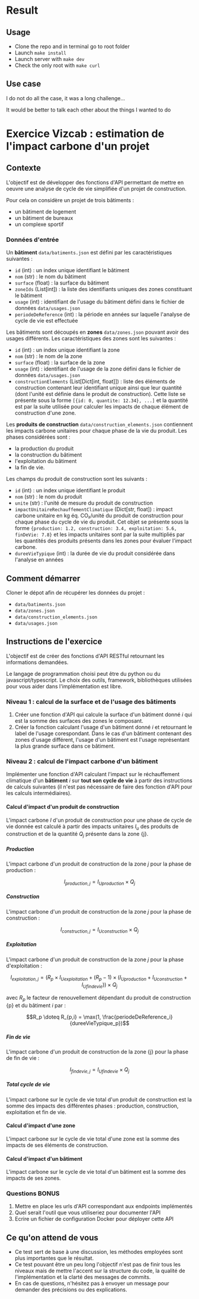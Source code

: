 # Result

## Usage

- Clone the repo and in terminal go to root folder
- Launch `make install`
- Launch server with `make dev`
- Check the only root with `make curl`

## Use case

I do not do all the case, it was a long challenge...

It would be better to talk each other about the things I wanted to do



# Exercice Vizcab : estimation de l'impact carbone d'un projet

## Contexte

L'objectif est de développer des fonctions d'API permettant de mettre en oeuvre une analyse de cycle de vie simplifiée d'un projet de construction.

Pour cela on considère un projet de trois bâtiments :

- un bâtiment de logement
- un bâtiment de bureaux
- un complexe sportif

### Données d'entrée

Un **bâtiment** `data/batiments.json` est défini par les caractéristiques suivantes :

- `id` (int) : un index unique identifiant le bâtiment
- `nom` (str) : le nom du bâtiment
- `surface` (float) : la surface du bâtiment
- `zoneIds` (List[int]) : la liste des identifiants uniques des zones constituant le bâtiment
- `usage` (int) : identifiant de l'usage du bâtiment défini dans le fichier de données `data/usages.json`
- `periodeDeReference` (int) : la période en années sur laquelle l'analyse de cycle de vie est effectuée

Les bâtiments sont découpés en **zones** `data/zones.json` pouvant avoir des usages différents. Les caractéristiques des zones sont les suivantes :

- `id` (int) : un index unique identifiant la zone
- `nom` (str) : le nom de la zone
- `surface` (float) : la surface de la zone
- `usage` (int) : identifiant de l'usage de la zone défini dans le fichier de données `data/usages.json`
- `constructionElements` (List[Dict[int, float]]) : liste des éléments de construction contenant leur identifiant unique ainsi que leur quantité (dont l'unité est définie dans le produit de construction). Cette liste se présente sous la forme `[{id: 0, quantite: 12.34}, ...]` et la quantité est par la suite utilisée pour calculer les impacts de chaque élément de construction d'une zone.

Les **produits de construction** `data/construction_elements.json` contiennent les impacts carbone unitaires pour chaque phase de la vie du produit. Les phases considérées sont :

- la production du produit
- la construction du bâtiment
- l'exploitation du bâtiment
- la fin de vie.

Les champs du produit de construction sont les suivants :

- `id` (int) : un index unique identifiant le produit
- `nom` (str) : le nom du produit
- `unite` (str) : l'unité de mesure du produit de construction
- `impactUnitaireRechauffementClimatique` (Dict[str, float]) : impact carbone unitaire en kg éq. CO₂/unité du produit de construction pour chaque phase du cycle de vie du produit. Cet objet se présente sous la forme `{production: 1.2, construction: 3.4, exploitation: 5.6, finDeVie: 7.8}` et les impacts unitaires sont par la suite multipliés par les quantités des produits présents dans les zones pour évaluer l'impact carbone.
- `dureeVieTypique` (int) : la durée de vie du produit considérée dans l'analyse en années

## Comment démarrer

Cloner le dépot afin de récupérer les données du projet :

- `data/batiments.json`
- `data/zones.json`
- `data/construction_elements.json`
- `data/usages.json`

## Instructions de l'exercice

L'objectif est de créer des fonctions d'API RESTful retournant les informations demandées.

Le langage de programmation choisi peut être du python ou du javascript/typescript. Le choix des outils, framework, bibliothèques utilisées pour vous aider dans l'implémentation est libre.

### Niveau 1 : calcul de la surface et de l'usage des bâtiments

1. Créer une fonction d'API qui calcule la surface d'un bâtiment donné $`i`$ qui est la somme des surfaces des zones le composant.
2. Créer la fonction calculant l'usage d'un bâtiment donné $`i`$ et retournant le label de l'usage corespondant. Dans le cas d'un bâtiment contenant des zones d'usage différent, l'usage d'un bâtiment est l'usage représentant la plus grande surface dans ce bâtiment.

### Niveau 2 : calcul de l'impact carbone d'un bâtiment

Implémenter une fonction d'API calculant l'impact sur le réchauffement climatique d'un **bâtiment** $`i`$ sur **tout son cycle de vie** à partir des instructions de calculs suivantes (il n'est pas nécessaire de faire des fonction d'API pour les calculs intermédiaires).

#### Calcul d'impact d'un produit de construction

L'impact carbone $`I`$ d'un produit de construction pour une phase de cycle de vie donnée est calculé à partir des impacts unitaires
$`I_u`$ des produits de construction et de la quantité $`Q_j`$ présente dans la zone {j}.

##### Production

L'impact carbone d'un produit de construction de la zone $`j`$ pour la phase de production :

```math
I_{production,j} = I_{Uproduction} \times Q_j
```

##### Construction

L'impact carbone d'un produit de construction de la zone $`j`$ pour la phase de construction :

```math
I_{construction,j} = I_{Uconstruction} \times Q_j
```

##### Exploitation

L'impact carbone d'un produit de construction de la zone $`j`$ pour la phase d'exploitation :

```math
I_{exploitation,j} = (R_p \times I_{Uexploitation} + (R_p - 1) \times (I_{Uproduction} + I_{Uconstruction} + I_{Ufindevie})) \times Q_j
```

avec $`R_p`$ le facteur de renouvellement dépendant du produit de construction {p} et du bâtiment $`i`$ par :

```math
R_p \doteq R_{p,i} = \max(1, \frac{periodeDeReference_i}{dureeVieTypique_p})
```

##### Fin de vie

L'impact carbone d'un produit de construction de la zone {j} pour la phase de fin de vie :

```math
I_{findevie,j} = I_{Ufindevie} \times Q_j
```

##### Total cycle de vie

L'impact carbone sur le cycle de vie total d'un produit de construction est la somme des impacts des différentes phases : production, construction, exploitation et fin de vie.

#### Calcul d'impact d'une zone

L'impact carbone sur le cycle de vie total d'une zone est la somme des impacts de ses éléments de construction.

#### Calcul d'impact d'un bâtiment

L'impact carbone sur le cycle de vie total d'un bâtiment est la somme des impacts de ses zones.

### Questions BONUS

1. Mettre en place les urls d'API correspondant aux endpoints implémentés
2. Quel serait l'outil que vous utiliseriez pour documenter l'API
3. Ecrire un fichier de configuration Docker pour déployer cette API

## Ce qu'on attend de vous

- Ce test sert de base à une discussion, les méthodes employées sont plus importantes que le résultat.
- Ce test pouvant être un peu long l'objectif n'est pas de finir tous les niveaux mais de mettre l'accent sur la structure du code, la qualité de l'implémentation et la clarté des messages de commits.
- En cas de questions, n'hésitez pas à envoyer un message pour demander des précisions ou des explications.
